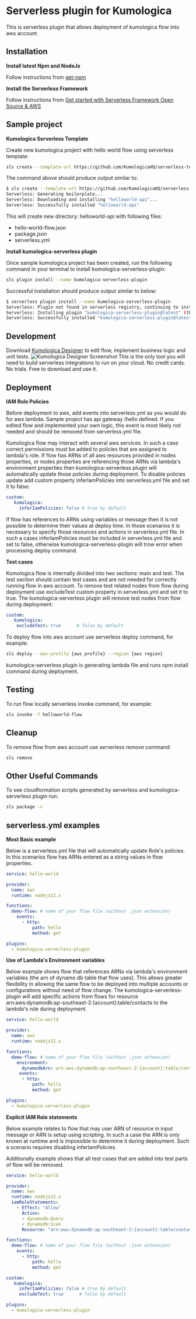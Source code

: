 # Serverless plugin for Kumologica

This is serverless plugin that allows deployment of kumologica flow into aws account.

## Installation

**Install latest Npm and NodeJs**

Follow instructions from [get-npm](https://www.npmjs.com/get-npm)

**Install the Serverless Framework**

Follow instructions from [Get started with Serverless Framework Open Source & AWS](https://serverless.com/framework/docs/getting-started/)
 
## Sample project

**Kumologica Serverless Template**

Create new kumologica project with hello world flow using serverless template:

``` bash
sls create --template-url https://github.com/KumologicaHQ/serverless-templates/tree/master/helloworld-api --path helloworld-api
```

The command above should produce output similar to:

``` bash
$ sls create --template-url https://github.com/KumologicaHQ/serverless-templates/tree/master/helloworld-api --path helloworld-test
Serverless: Generating boilerplate...
Serverless: Downloading and installing "helloworld-api"...
Serverless: Successfully installed "helloworld-api" 
```

This will create new directory: helloworld-api with following files:
- hello-world-flow.json
- package.json
- serverless.yml

**Install kumologica-serverless plugin**

Once sample kumologica project has been created, run the following command in your terminal to install kumologica-serverless-plugin:

``` bash
sls plugin install --name kumologica-serverless-plugin
```

Successful installation should produce output similar to below:

``` bash
$ serverless plugin install --name kumologica-serverless-plugin
Serverless: Plugin not found in serverless registry, continuing to install
Serverless: Installing plugin "kumologica-serverless-plugin@latest" (this might take a few seconds...)
Serverless: Successfully installed "kumologica-serverless-plugin@latest"
```
## Development

Download [Kumologica Designer](https://kumologica.com/download.html) to edit flow, implement business logic and unit tests. 
![Kumologica Designer Screenshot](https://kumologica.com/docs/assets/img/designer-explainer.png)
This is the only tool you will need to build serverless integrations to run on your cloud.
No credit cards. No trials. Free to download and use it.

## Deployment

**IAM Role Policies**

Before deployment to aws, add events into serverless.yml as you would do for aws lambda. Sample project
has api gateway /hello defined. If you edited flow and implemented your own logic, this event is most likely not needed and should be removed from serverless.yml file.

Kumologica flow may interact with several aws services. In such a case correct permissions must be added to policies that are assigned to lambda's role.
If flow has ARNs of all aws resources provided in nodes properties, or nodes properties are referencing those ARNs via lambda's environment properties then kumologica-serverless plugin will automatically update those policies during deployment. To disable policies update add custom property inferIamPolicies into serverless.yml file and set it to false:

``` yaml
custom:
   kumologica:
     inferIamPolicies: false # true by default
```

If flow has references to ARNs using variables or message then it is not possible to determine their values at deploy time. In those scenarios it is necessary to specify those resources and actions in serverless.yml file. In such a cases inferIamPolicies must be included in serverless.yml file and set to false, otherwise kumologica-serverless-plugin will trow error when processing deploy command.

**Test cases**

Komologica flow is internally divided into two sections: main and test. The test section should contain test cases and are not needed for correctly running flow in aws account.
To remove test related nodes from flow during deployment use excludeTest custom property in serverless.yml and set it to true. The kumologica-serverless plugin will remove test nodes from flow during deployment:

``` yaml
custom:
   kumologica:
    excludeTest: true      # false by default
```

To deploy flow into aws account use serverless deploy command, for example:

``` bash
sls deploy --aws-profile {aws profile} --region {aws region}
```

kumologica-serverless plugin is generating lambda file and runs npm install command during deployment.

## Testing 

To run flow locally serverless invoke command, for example:

``` bash
sls invoke -f helloworld-flow
```

## Cleanup

To remove flow from aws account use serverless remove command:

``` bash
sls remove
```

## Other Useful Commands

To see cloudformation scripts generated by serverless and kumologica-serverless plugin run:

``` bash
sls package -v
```
## serverless.yml examples

**Most Basic example**

Below is a serverless.yml file that will automatically update Role's policies.
In this scenarios flow has ARNs entered as a string values in flow properties.

``` yaml
service: hello-world

provider:
  name: aws
  runtime: nodejs12.x

functions:
  demo-flow: # name of your flow file (without .json extension)
    events:
      - http:
          path: hello
          method: get

plugins:
  - kumologica-serverless-plugin
```

**Use of Lambda's Environment variables**

Below example shows flow that references ARNs via lambda's environment variables (the arn of dynamo db table that flow uses). This allows greater flexibility in allowing the same flow to be deployed into multiple accounts or configurations without need of flow change.
The kumologica-serverless-plugin will add specific actions from flows for resource arn:aws:dynamodb:ap-southeast-2:{account}:table/contacts to the lambda's role during deployment.

``` yaml
service: hello-world

provider:
  name: aws
  runtime: nodejs12.x

functions:
  demo-flow: # name of your flow file (without .json extension)
    environment:
      dynamodbArn: arn:aws:dynamodb:ap-southeast-2:{account}:table/contacts
     events:
      - http:
          path: hello
          method: get

plugins:
  - kumologica-serverless-plugin
```

**Explicit IAM Role statements**

Below example relates to flow that may user ARN of resource in input message or ARN is setup using scripting. In such a case the ARN is only known at runtime and is impossible to determine it during deployment. Such a scenario requires disabling inferIamPolicies.

Additionally example shows that all test cases that are added into test parts of flow will be removed.

``` yaml
service: hello-world

provider:
  name: aws
  runtime: nodejs12.x
  iamRoleStatements:
    - Effect: "Allow"
      Action:
      - dynamodb:Query
      - dynamodb:Scan
      Resource: "arn:aws:dynamodb:ap-southeast-2:{account}:table/contacts"

functions:
  demo-flow: # name of your flow file (without .json extension)
    events:
      - http:
          path: hello
          method: get

custom:
   kumologica:
     inferIamPolicies: false # true by default
     excludeTest: true      # false by default

plugins:
  - kumologica-serverless-plugin
```